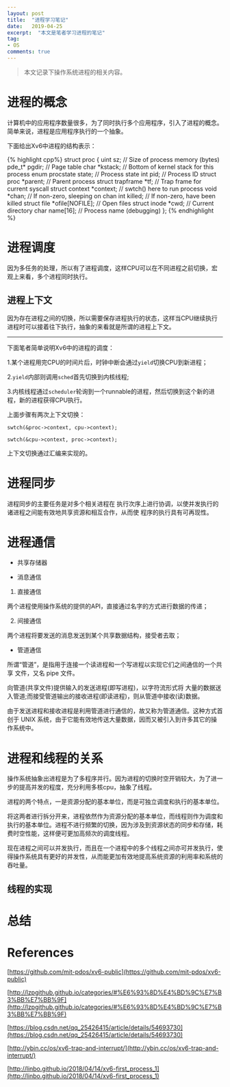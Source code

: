 ```yaml
---
layout: post
title:  "进程学习笔记"
date:   2019-04-25
excerpt:  "本文是笔者学习进程的笔记"
tag:
- OS
comments: true
---
```


> 本文记录下操作系统进程的相关内容。

# 进程的概念

计算机中的应用程序数量很多，为了同时执行多个应用程序，引入了进程的概念。简单来说，进程是应用程序执行的一个抽象。

下面给出Xv6中进程的结构表示：

{% highlight cpp%}
struct proc {
  uint sz;                     // Size of process memory (bytes)
  pde_t* pgdir;                // Page table
  char *kstack;                // Bottom of kernel stack for this process
  enum procstate state;        // Process state
  int pid;                     // Process ID
  struct proc *parent;         // Parent process
  struct trapframe *tf;        // Trap frame for current syscall
  struct context *context;     // swtch() here to run process
  void *chan;                  // If non-zero, sleeping on chan
  int killed;                  // If non-zero, have been killed
  struct file *ofile[NOFILE];  // Open files
  struct inode *cwd;           // Current directory
  char name[16];               // Process name (debugging)
};
{% endhighlight %}

# 进程调度

因为多任务的处理，所以有了进程调度，这样CPU可以在不同进程之前切换，宏观上来看，多个进程同时执行。

## 进程上下文

因为存在进程之间的切换，所以需要保存进程执行的状态，这样当CPU继续执行进程时可以接着往下执行，抽象的来看就是所谓的进程上下文。

---

下面笔者简单说明Xv6中的进程的调度：

1.某个进程用完CPU的时间片后，时钟中断会通过`yield`切换CPU到新进程；

2.`yield`内部则调用`sched`首先切换到内核线程;

3.内核线程通过`scheduler`轮询到一个runnable的进程，然后切换到这个新的进程，新的进程获得CPU执行。

上面步骤有两次上下文切换：

```
swtch(&proc->context, cpu->context);

swtch(&cpu->context, proc->context);
```

上下文切换通过汇编来实现的。

# 进程同步

进程同步的主要任务是对多个相关进程在 执行次序上进行协调，以使并发执行的诸进程之间能有效地共享资源和相互合作，从而使 程序的执行具有可再现性。

# 进程通信

- 共享存储器

- 消息通信

1. 直接通信

两个进程使用操作系统的提供的API，直接通过名字的方式进行数据的传递；

2. 间接通信

两个进程将要发送的消息发送到某个共享数据结构，接受者去取；

- 管道通信

所谓“管道”，是指用于连接一个读进程和一个写进程以实现它们之间通信的一个共享 文件，又名 pipe 文件。

向管道(共享文件)提供输入的发送进程(即写进程)，以字符流形式将 大量的数据送入管道;而接受管道输出的接收进程(即读进程)，则从管道中接收(读)数据。 

由于发送进程和接收进程是利用管道进行通信的，故又称为管道通信。这种方式首创于 UNIX 系统，由于它能有效地传送大量数据，因而又被引入到许多其它的操作系统中。

# 进程和线程的关系

操作系统抽象出进程是为了多程序并行。因为进程的切换时空开销较大，为了进一步的提高并发的程度，充分利用多核cpu，抽象了线程。

进程的两个特点，一是资源分配的基本单位，而是可独立调度和执行的基本单位。

将这两者进行拆分开来，进程依然作为资源分配的基本单位，而线程则作为调度和执行的基本单位。进程不进行频繁的切换，因为涉及到资源状态的同步和存储，耗费时空性能，这样便可更加高频次的调度线程。

现在进程之间可以并发执行，而且在一个进程中的多个线程之间亦可并发执行，使得操作系统具有更好的并发性，从而能更加有效地提高系统资源的利用率和系统的吞吐量。

## 线程的实现

# 总结

# References

[https://github.com/mit-pdos/xv6-public](https://github.com/mit-pdos/xv6-public)

[http://lzpgithub.github.io/categories/#%E6%93%8D%E4%BD%9C%E7%B3%BB%E7%BB%9F](http://lzpgithub.github.io/categories/#%E6%93%8D%E4%BD%9C%E7%B3%BB%E7%BB%9F)

[https://blog.csdn.net/qq_25426415/article/details/54693730](https://blog.csdn.net/qq_25426415/article/details/54693730)

[http://ybin.cc/os/xv6-trap-and-interrupt/](http://ybin.cc/os/xv6-trap-and-interrupt/)

[http://linbo.github.io/2018/04/14/xv6-first_process_1](http://linbo.github.io/2018/04/14/xv6-first_process_1)

